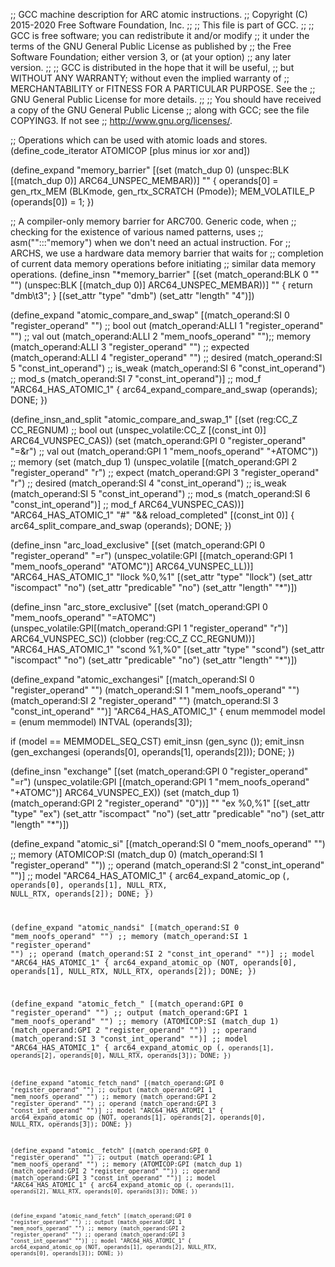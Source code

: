 ;; GCC machine description for ARC atomic instructions.
;; Copyright (C) 2015-2020 Free Software Foundation, Inc.
;;
;; This file is part of GCC.
;;
;; GCC is free software; you can redistribute it and/or modify
;; it under the terms of the GNU General Public License as published by
;; the Free Software Foundation; either version 3, or (at your option)
;; any later version.
;;
;; GCC is distributed in the hope that it will be useful,
;; but WITHOUT ANY WARRANTY; without even the implied warranty of
;; MERCHANTABILITY or FITNESS FOR A PARTICULAR PURPOSE.  See the
;; GNU General Public License for more details.
;;
;; You should have received a copy of the GNU General Public License
;; along with GCC; see the file COPYING3.  If not see
;; <http://www.gnu.org/licenses/>.

;; Operations which can be used with atomic loads and stores.
(define_code_iterator ATOMICOP [plus minus ior xor and])

(define_expand "memory_barrier"
  [(set (match_dup 0)
	(unspec:BLK [(match_dup 0)] ARC64_UNSPEC_MEMBAR))]
  ""
{
  operands[0] = gen_rtx_MEM (BLKmode, gen_rtx_SCRATCH (Pmode));
  MEM_VOLATILE_P (operands[0]) = 1;
})

;; A compiler-only memory barrier for ARC700.  Generic code, when
;; checking for the existence of various named patterns, uses
;; asm("":::"memory") when we don't need an actual instruction.  For
;; ARCHS, we use a hardware data memory barrier that waits for
;; completion of current data memory operations before initiating
;; similar data memory operations.
(define_insn "*memory_barrier"
  [(set (match_operand:BLK 0 "" "")
	(unspec:BLK [(match_dup 0)] ARC64_UNSPEC_MEMBAR))]
  ""
  {
       return "dmb\\t3";
  }
  [(set_attr "type" "dmb")
   (set_attr "length" "4")])

(define_expand "atomic_compare_and_swap<mode>"
  [(match_operand:SI 0 "register_operand" "")	;; bool out
   (match_operand:ALLI 1 "register_operand" "")	;; val out
   (match_operand:ALLI 2 "mem_noofs_operand" "");; memory
   (match_operand:ALLI 3 "register_operand" "")	;; expected
   (match_operand:ALLI 4 "register_operand" "")	;; desired
   (match_operand:SI 5 "const_int_operand")	;; is_weak
   (match_operand:SI 6 "const_int_operand")    	;; mod_s
   (match_operand:SI 7 "const_int_operand")]	;; mod_f
  "ARC64_HAS_ATOMIC_1"
{
  arc64_expand_compare_and_swap (operands);
  DONE;
})

(define_insn_and_split "atomic_compare_and_swap<mode>_1"
  [(set (reg:CC_Z CC_REGNUM)					;; bool out
	(unspec_volatile:CC_Z [(const_int 0)] ARC64_VUNSPEC_CAS))
   (set (match_operand:GPI 0 "register_operand"      "=&r")		;; val out
	(match_operand:GPI 1 "mem_noofs_operand"      "+ATOMC"))	;; memory
   (set (match_dup 1)
	(unspec_volatile
	  [(match_operand:GPI 2 "register_operand"     "r") ;; expect
	   (match_operand:GPI 3 "register_operand"     "r") ;; desired
	   (match_operand:SI 4 "const_int_operand")	;; is_weak
	   (match_operand:SI 5 "const_int_operand")	;; mod_s
	   (match_operand:SI 6 "const_int_operand")]	;; mod_f
	  ARC64_VUNSPEC_CAS))]
  "ARC64_HAS_ATOMIC_1"
  "#"
  "&& reload_completed"
  [(const_int 0)]
  {
    arc64_split_compare_and_swap (operands);
    DONE;
  })

(define_insn "arc_load_exclusive<mode>"
  [(set (match_operand:GPI 0 "register_operand" "=r")
	(unspec_volatile:GPI
	  [(match_operand:GPI 1 "mem_noofs_operand" "ATOMC")]
	  ARC64_VUNSPEC_LL))]
  "ARC64_HAS_ATOMIC_1"
  "llock<mcctab> %0,%1"
  [(set_attr "type" "llock")
   (set_attr "iscompact" "no")
   (set_attr "predicable" "no")
   (set_attr "length" "*")])

(define_insn "arc_store_exclusive<mode>"
  [(set (match_operand:GPI 0 "mem_noofs_operand"     "=ATOMC")
	(unspec_volatile:GPI[(match_operand:GPI 1 "register_operand" "r")]
			   ARC64_VUNSPEC_SC))
   (clobber (reg:CC_Z CC_REGNUM))]
  "ARC64_HAS_ATOMIC_1"
  "scond<mcctab> %1,%0"
  [(set_attr "type" "scond")
   (set_attr "iscompact" "no")
   (set_attr "predicable" "no")
   (set_attr "length" "*")])

(define_expand "atomic_exchangesi"
  [(match_operand:SI 0 "register_operand" "")
   (match_operand:SI 1 "mem_noofs_operand" "")
   (match_operand:SI 2 "register_operand" "")
   (match_operand:SI 3 "const_int_operand" "")]
  "ARC64_HAS_ATOMIC_1"
{
  enum memmodel model = (enum memmodel) INTVAL (operands[3]);

  if (model == MEMMODEL_SEQ_CST)
    emit_insn (gen_sync ());
  emit_insn (gen_exchangesi (operands[0], operands[1], operands[2]));
  DONE;
})

(define_insn "exchange<mode>"
  [(set (match_operand:GPI 0 "register_operand" "=r")
	(unspec_volatile:GPI [(match_operand:GPI 1 "mem_noofs_operand" "+ATOMC")]
			    ARC64_VUNSPEC_EX))
   (set (match_dup 1)
	(match_operand:GPI 2 "register_operand" "0"))]
  ""
  "ex<mcctab> %0,%1"
  [(set_attr "type" "ex")
   (set_attr "iscompact" "no")
   (set_attr "predicable" "no")
   (set_attr "length" "*")])

(define_expand "atomic_<optab>si"
  [(match_operand:SI 0 "mem_noofs_operand" "")  ;; memory
   (ATOMICOP:SI (match_dup 0)
		(match_operand:SI 1 "register_operand" "")) ;; operand
   (match_operand:SI 2 "const_int_operand" "")] ;; model
  "ARC64_HAS_ATOMIC_1"
{
  arc64_expand_atomic_op (<CODE>, operands[0], operands[1],
				NULL_RTX, NULL_RTX, operands[2]);
  DONE;
})

(define_expand "atomic_nandsi"
  [(match_operand:SI 0 "mem_noofs_operand" "")	;; memory
   (match_operand:SI 1 "register_operand" "")	;; operand
   (match_operand:SI 2 "const_int_operand" "")]	;; model
  "ARC64_HAS_ATOMIC_1"
{
 arc64_expand_atomic_op (NOT, operands[0], operands[1],
			    NULL_RTX, NULL_RTX, operands[2]);
 DONE;
})

(define_expand "atomic_fetch_<optab><mode>"
  [(match_operand:GPI 0 "register_operand" "")	;; output
   (match_operand:GPI 1 "mem_noofs_operand" "")	;; memory
   (ATOMICOP:SI (match_dup 1)
		(match_operand:GPI 2 "register_operand" "")) ;; operand
   (match_operand:SI 3 "const_int_operand" "")]	;; model
  "ARC64_HAS_ATOMIC_1"
{
  arc64_expand_atomic_op (<CODE>, operands[1], operands[2],
				operands[0], NULL_RTX, operands[3]);
  DONE;
})

(define_expand "atomic_fetch_nand<mode>"
  [(match_operand:GPI 0 "register_operand" "")	;; output
   (match_operand:GPI 1 "mem_noofs_operand" "")	;; memory
   (match_operand:GPI 2 "register_operand" "")	;; operand
   (match_operand:GPI 3 "const_int_operand" "")]	;; model
  "ARC64_HAS_ATOMIC_1"
{
  arc64_expand_atomic_op (NOT, operands[1], operands[2],
			     operands[0], NULL_RTX, operands[3]);
  DONE;
})

(define_expand "atomic_<optab>_fetch<mode>"
  [(match_operand:GPI 0 "register_operand" "")	;; output
   (match_operand:GPI 1 "mem_noofs_operand" "")	;; memory
   (ATOMICOP:GPI (match_dup 1)
		(match_operand:GPI 2 "register_operand" "")) ;; operand
   (match_operand:GPI 3 "const_int_operand" "")]	;; model
  "ARC64_HAS_ATOMIC_1"
{
  arc64_expand_atomic_op (<CODE>, operands[1], operands[2],
				NULL_RTX, operands[0], operands[3]);
  DONE;
})

(define_expand "atomic_nand_fetch<mode>"
  [(match_operand:GPI 0 "register_operand" "")		;; output
   (match_operand:GPI 1 "mem_noofs_operand" "")		;; memory
   (match_operand:GPI 2 "register_operand" "")		;; operand
   (match_operand:GPI 3 "const_int_operand" "")]	;; model
  "ARC64_HAS_ATOMIC_1"
{
  arc64_expand_atomic_op (NOT, operands[1], operands[2],
			     NULL_RTX, operands[0], operands[3]);
  DONE;
})

